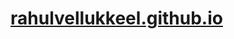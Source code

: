 # [rahulvellukkeel.github.io](https://public.tableau.com/app/profile/rahul.aikkatharayil/viz/Accident_Data_Viz/IncidencebyBoroughandtype?publish=yes)
